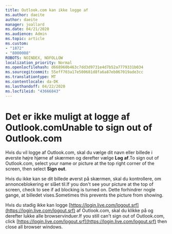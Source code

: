 ```yaml
---
title: Outlook.com kan ikke logge af
ms.author: daeite
author: daeite
manager: joallard
ms.date: 04/21/2020
ms.audience: Admin
ms.topic: article
ms.custom:
- "1872"
- "8000008"
ROBOTS: NOINDEX, NOFOLLOW
localization_priority: Normal
ms.openlocfilehash: d668960b463c7dd3d9731e4d7b52a7779331b034
ms.sourcegitcommit: 55eff703a17e500681d8fa6a87eb067019ade3cc
ms.translationtype: MT
ms.contentlocale: da-DK
ms.lasthandoff: 04/22/2020
ms.locfileid: "43666843"
---
```

# <a name="unable-to-sign-out-of-outlookcom"></a><span data-ttu-id="35e8c-102">Det er ikke muligt at logge af Outlook.com</span><span class="sxs-lookup"><span data-stu-id="35e8c-102">Unable to sign out of Outlook.com</span></span>

<span data-ttu-id="35e8c-103">Hvis du vil logge af Outlook.com, skal du vælge dit navn eller billede i øverste højre hjørne af skærmen og derefter vælge **Log af**.</span><span class="sxs-lookup"><span data-stu-id="35e8c-103">To sign out of Outlook.com, select your name or picture at the top right corner of the screen, then select **Sign out**.</span></span>

<span data-ttu-id="35e8c-104">Hvis du ikke kan se dit billede øverst på skærmen, skal du kontrollere, om annonceblokering er slået til.</span><span class="sxs-lookup"><span data-stu-id="35e8c-104">If you don't see your picture at the top of screen, check to see if ad blocking is turned on.</span></span> <span data-ttu-id="35e8c-105">Dette forhindrer nogle gange, at billedet vises.</span><span class="sxs-lookup"><span data-stu-id="35e8c-105">Sometimes this prevents the picture from showing.</span></span>

<span data-ttu-id="35e8c-106">Hvis du stadig ikke kan logge [https://login.live.com/logout.srf](https://login.live.com/logout.srf) af Outlook.com, skal du klikke på og derefter lukke alle browservinduer.</span><span class="sxs-lookup"><span data-stu-id="35e8c-106">If you still can't sign out of Outlook.com, click [https://login.live.com/logout.srf](https://login.live.com/logout.srf) then close all browser windows.</span></span>